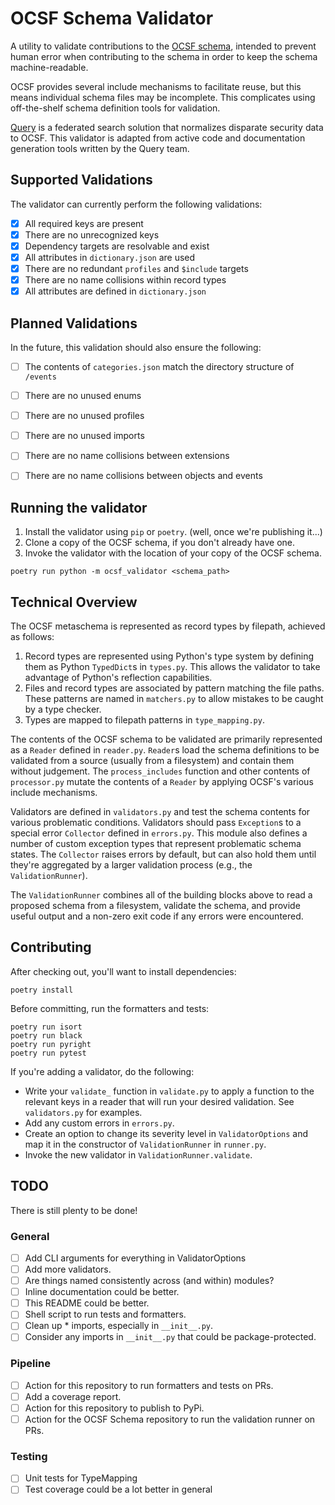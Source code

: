 # OCSF Schema Validator

A utility to validate contributions to the [OCSF
schema](https://github.com/ocsf/ocsf-schema), intended to prevent human error
when contributing to the schema in order to keep the schema machine-readable.

OCSF provides several include mechanisms to facilitate reuse, but this means
individual schema files may be incomplete. This complicates using off-the-shelf
schema definition tools for validation.

[Query](https://www.query.ai) is a federated search solution that normalizes
disparate security data to OCSF. This validator is adapted from active code and
documentation generation tools written by the Query team.


## Supported Validations

The validator can currently perform the following validations:

 - [X] All required keys are present
 - [X] There are no unrecognized keys
 - [X] Dependency targets are resolvable and exist
 - [X] All attributes in `dictionary.json` are used
 - [X] There are no redundant `profiles` and `$include` targets
 - [X] There are no name collisions within record types
 - [X] All attributes are defined in `dictionary.json`

## Planned Validations

In the future, this validation should also ensure the following:

 - [ ] The contents of `categories.json` match the directory structure of `/events`
 - [ ] There are no unused enums
 - [ ] There are no unused profiles
 - [ ] There are no unused imports
 - [ ] There are no name collisions between extensions
 - [ ] There are no name collisions between objects and events


## Running the validator

1. Install the validator using `pip` or `poetry`. (well, once we're publishing it...)
2. Clone a copy of the OCSF schema, if you don't already have one.
3. Invoke the validator with the location of your copy of the OCSF schema.

```
poetry run python -m ocsf_validator <schema_path>
```

## Technical Overview

The OCSF metaschema is represented as record types by filepath, achieved as follows:

 1. Record types are represented using Python's type system by defining them as Python `TypedDict`s in `types.py`. This allows the validator to take advantage of Python's reflection capabilities.
 2. Files and record types are associated by pattern matching the file paths. These patterns are named in `matchers.py` to allow mistakes to be caught by a type checker.
 3. Types are mapped to filepath patterns in `type_mapping.py`.

The contents of the OCSF schema to be validated are primarily represented as a `Reader` defined in `reader.py`. `Reader`s load the schema definitions to be validated from a source (usually from a filesystem) and contain them without judgement. The `process_includes` function and other contents of `processor.py` mutate the contents of a `Reader` by applying OCSF's various include mechanisms.

Validators are defined in `validators.py` and test the schema contents for various problematic conditions. Validators should pass `Exception`s to a special error `Collector` defined in `errors.py`. This module also defines a number of custom exception types that represent problematic schema states. The `Collector` raises errors by default, but can also hold them until they're aggregated by a larger validation process (e.g., the `ValidationRunner`).

The `ValidationRunner` combines all of the building blocks above to read a proposed schema from a filesystem, validate the schema, and provide useful output and a non-zero exit code if any errors were encountered.


## Contributing

After checking out, you'll want to install dependencies:
```
poetry install
```

Before committing, run the formatters and tests:
```
poetry run isort
poetry run black
poetry run pyright
poetry run pytest
```

If you're adding a validator, do the following:
 - Write your `validate_` function in `validate.py` to apply a function to the relevant keys in a reader that will run your desired validation. See `validators.py` for examples.
 - Add any custom errors in `errors.py`.
 - Create an option to change its severity level in `ValidatorOptions` and map it in the constructor of `ValidationRunner` in `runner.py`.
 - Invoke the new validator in `ValidationRunner.validate`.


## TODO

There is still plenty to be done!

### General

 - [ ] Add CLI arguments for everything in ValidatorOptions
 - [ ] Add more validators.
 - [ ] Are things named consistently across (and within) modules?
 - [ ] Inline documentation could be better.
 - [ ] This README could be better.
 - [ ] Shell script to run tests and formatters.
 - [ ] Clean up * imports, especially in `__init__.py`.
 - [ ] Consider any imports in `__init__.py` that could be package-protected.

### Pipeline

 - [ ] Action for this repository to run formatters and tests on PRs.
 - [ ] Add a coverage report.
 - [ ] Action for this repository to publish to PyPi.
 - [ ] Action for the OCSF Schema repository to run the validation runner on PRs.

### Testing

 - [ ] Unit tests for TypeMapping
 - [ ] Test coverage could be a lot better in general
